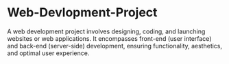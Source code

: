 # Web-Devlopment-Project
A web development project involves designing, coding, and launching websites or web applications. It encompasses front-end (user interface) and back-end (server-side) development, ensuring functionality, aesthetics, and optimal user experience.
